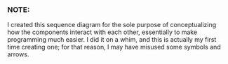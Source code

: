 ### NOTE:
I created this sequence diagram for the sole purpose of conceptualizing how the components interact with each other, essentially to make programming much easier. I did it on a whim, and this is actually my first time creating one; for that reason, I may have misused some symbols and arrows.